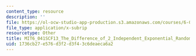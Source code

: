 ```yaml
---
content_type: resource
description: ''
file: https://ol-ocw-studio-app-production.s3.amazonaws.com/courses/6-041sc-probabilistic-systems-analysis-and-applied-probability-fall-2013/1736cb27e576d3f2d3f43c6deaeca6a2_MIT6_041SCF13_The_Difference_of_2_Independent_Exponential_Random_Variables_300k.srt
file_type: application/x-subrip
resourcetype: Other
title: MIT6_041SCF13_The_Difference_of_2_Independent_Exponential_Random_Variables_300k.srt
uid: 1736cb27-e576-d3f2-d3f4-3c6deaeca6a2
---
```


